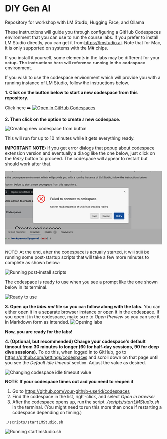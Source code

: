 # DIY Gen AI

Repository for workshop with LM Studio, Hugging Face, and Ollama

These instructions will guide you through configuring a GitHub Codespaces environment that you can use to run the course labs. 
If you prefer to install LM Studio directly, you can get it from https://lmstudio.ai. Note that for Mac, it is only supported on systems with the M# chips. 

If you install it yourself, some elements in the labs may be different for your setup. The instructions here will reference running in the codespace environment.

If you wish to use the codespace environment which will provide you with a running instance of LM Studio, follow the instructions below.

**1. Click on the button below to start a new codespace from this repository.**

Click here ➡️  [![Open in GitHub Codespaces](https://github.com/codespaces/badge.svg)](https://codespaces.new/skillrepos/diy-gen-ai/tree/option2?quickstart=1)

**2. Then click on the option to create a new codespace.**

![Creating new codespace from button](./images/dga01.png?raw=true "Creating new codespace from button")

This will run for up to 10 minutes while it gets everything ready.

**IMPORTANT NOTE:** If you get error dialogs that popup about codespace extension version and eventually a dialog like the one below, just click on the *Retry* button to proceed. The codespace will appear to restart but should work after that.

![Bypassing issue](./images/dga70.png?raw=true "Bypassing issue")

NOTE: At the end, after the codespace is actually started, it will still be running some post-startup scripts that will take a few more minutes to complete as shown below:

![Running post-install scripts](./images/dga66.png?raw=true "Running post-install scripts")

The codespace is ready to use when you see a prompt like the one shown below in its terminal.

![Ready to use](./images/dga67.png?raw=true "Ready to use")


**3. Open up the *labs.md* file so you can follow along with the labs.**
You can either open it in a separate browser instance or open it in the codespace. If you open it in the codespace, make sure to *Open Preview* so you can see it in Markdown form as intended.
![Opening labs](./images/dga07.png?raw=true "Opening labs")

**Now, you are ready for the labs!**

**4. (Optional, but recommended) Change your codespace's default timeout from 30 minutes to longer (60 for half-day sessions, 90 for deep dive sessions).**
To do this, when logged in to GitHub, go to https://github.com/settings/codespaces and scroll down on that page until you see the *Default idle timeout* section. Adjust the value as desired.

![Changing codespace idle timeout value](./images/dga56.png?raw=true "Changing codespace idle timeout value")

**NOTE: If your codespace times out and you need to reopen it**

1. Go to https://github.com/your-github-userid/codespaces
2. Find the codespace in the list, right-click, and select *Open in browser*
3. After the codespace opens up, run the script *./scripts/startLMStudio.sh* in the terminal. (You might need to run this more than once if restarting a codespace depending on timing.)
```
./scripts/startLMStudio.sh
```

![Running startlmstudio.sh](./images/dga06.png?raw=true "Running startlmstudio.sh")


<br/><br/>
